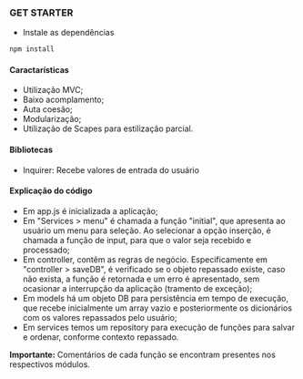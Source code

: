 ### GET STARTER

- Instale as dependências

```bash
npm install
```

#### Caractarísticas

- Utilização MVC;
- Baixo acomplamento;
- Auta coesão;
- Modularização;
- Utilização de Scapes para estilização parcial.


#### Bibliotecas

- Inquirer: Recebe valores de entrada do usuário

#### Explicação do código

- Em app.js é inicializada a aplicação;
- Em "Services > menu" é chamada a função "initial", que apresenta ao usuário um menu para seleção. Ao selecionar a opção inserção, é chamada a função de input, para que o valor seja recebido e processado;
- Em controller, contêm as regras de negócio. Especificamente em "controller > saveDB", é verificado se o objeto repassado existe, caso não exista, a função é retornada e um erro é apresentado, sem ocasionar a interrupção da aplicação (tramento de exceção);
- Em models há um objeto DB para persistência em tempo de execução, que recebe inicialmente um array vazio e posteriormente os dicionários com os valores repassados pelo usuário;
- Em services temos um repository para execução de funções para salvar e ordenar, conforme contexto repassado.

**Importante:** Comentários de cada função se encontram presentes nos respectivos módulos.
